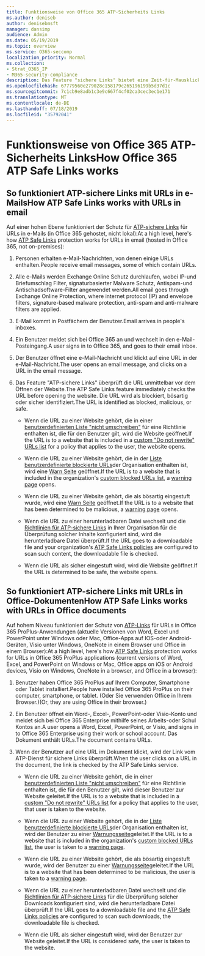 ```yaml
---
title: Funktionsweise von Office 365 ATP-Sicherheits Links
ms.author: deniseb
author: denisebmsft
manager: dansimp
audience: Admin
ms.date: 05/19/2019
ms.topic: overview
ms.service: O365-seccomp
localization_priority: Normal
ms.collection:
- Strat_O365_IP
- M365-security-compliance
description: Das Feature "sichere Links" bietet eine Zeit-für-Mausklick-Überprüfung von Hyperlinks in Office-Dokumenten und e-Mail-Nachrichten. Lesen Sie diesen Artikel, um zu erfahren, wie ATP-sichere Links funktionieren.
ms.openlocfilehash: 67779560e279028c158179c265196199b5d37d1c
ms.sourcegitcommit: 7c1cb9e8adb1c3e9c667f4cf02ca3cec3ec1e171
ms.translationtype: MT
ms.contentlocale: de-DE
ms.lasthandoff: 07/18/2019
ms.locfileid: "35792041"
---
```

# <a name="how-office-365-atp-safe-links-works"></a><span data-ttu-id="96cab-104">Funktionsweise von Office 365 ATP-Sicherheits Links</span><span class="sxs-lookup"><span data-stu-id="96cab-104">How Office 365 ATP Safe Links works</span></span>
         
## <a name="how-atp-safe-links-works-with-urls-in-email"></a><span data-ttu-id="96cab-105">So funktioniert ATP-sichere Links mit URLs in e-Mails</span><span class="sxs-lookup"><span data-stu-id="96cab-105">How ATP Safe Links works with URLs in email</span></span>

<span data-ttu-id="96cab-106">Auf einer hohen Ebene funktioniert der Schutz für [ATP-sichere Links](atp-safe-links.md) für URLs in e-Mails (in Office 365 gehostet, nicht lokal):</span><span class="sxs-lookup"><span data-stu-id="96cab-106">At a high level, here's how [ATP Safe Links](atp-safe-links.md) protection works for URLs in email (hosted in Office 365, not on-premises):</span></span>
  
1. <span data-ttu-id="96cab-107">Personen erhalten e-Mail-Nachrichten, von denen einige URLs enthalten.</span><span class="sxs-lookup"><span data-stu-id="96cab-107">People receive email messages, some of which contain URLs.</span></span>
    
2. <span data-ttu-id="96cab-108">Alle e-Mails werden Exchange Online Schutz durchlaufen, wobei IP-und Briefumschlag Filter, signaturbasierter Malware Schutz, Antispam-und Antischadsoftware-Filter angewendet werden.</span><span class="sxs-lookup"><span data-stu-id="96cab-108">All email goes through Exchange Online Protection, where internet protocol (IP) and envelope filters, signature-based malware protection, anti-spam and anti-malware filters are applied.</span></span> 
    
3. <span data-ttu-id="96cab-109">E-Mail kommt in Postfächern der Benutzer.</span><span class="sxs-lookup"><span data-stu-id="96cab-109">Email arrives in people's inboxes.</span></span>
    
4. <span data-ttu-id="96cab-110">Ein Benutzer meldet sich bei Office 365 an und wechselt in den e-Mail-Posteingang.</span><span class="sxs-lookup"><span data-stu-id="96cab-110">A user signs in to Office 365, and goes to their email inbox.</span></span>
    
5. <span data-ttu-id="96cab-111">Der Benutzer öffnet eine e-Mail-Nachricht und klickt auf eine URL in der e-Mail-Nachricht.</span><span class="sxs-lookup"><span data-stu-id="96cab-111">The user opens an email message, and clicks on a URL in the email message.</span></span>
    
6. <span data-ttu-id="96cab-112">Das Feature "ATP-sichere Links" überprüft die URL unmittelbar vor dem Öffnen der Website.</span><span class="sxs-lookup"><span data-stu-id="96cab-112">The ATP Safe Links feature immediately checks the URL before opening the website.</span></span> <span data-ttu-id="96cab-113">Die URL wird als blockiert, bösartig oder sicher identifiziert.</span><span class="sxs-lookup"><span data-stu-id="96cab-113">The URL is identified as blocked, malicious, or safe.</span></span>
    
    - <span data-ttu-id="96cab-114">Wenn die URL zu einer Website gehört, die in einer [benutzerdefinierten Liste "nicht umschreiben"](set-up-a-custom-do-not-rewrite-urls-list-with-atp.md) für eine Richtlinie enthalten ist, die für den Benutzer gilt, wird die Website geöffnet.</span><span class="sxs-lookup"><span data-stu-id="96cab-114">If the URL is to a website that is included in a [custom "Do not rewrite" URLs list](set-up-a-custom-do-not-rewrite-urls-list-with-atp.md) for a policy that applies to the user, the website opens.</span></span> 
    
    - <span data-ttu-id="96cab-115">Wenn die URL zu einer Website gehört, die in der [Liste benutzerdefinierte blockierte URLs](set-up-a-custom-blocked-urls-list-wtih-atp.md)der Organisation enthalten ist, wird eine [Warn Seite](atp-safe-links-warning-pages.md) geöffnet.</span><span class="sxs-lookup"><span data-stu-id="96cab-115">If the URL is to a website that is included in the organization's [custom blocked URLs list](set-up-a-custom-blocked-urls-list-wtih-atp.md), a [warning page](atp-safe-links-warning-pages.md) opens.</span></span> 
    
    - <span data-ttu-id="96cab-116">Wenn die URL zu einer Website gehört, die als bösartig eingestuft wurde, wird eine [Warn Seite](atp-safe-links-warning-pages.md) geöffnet.</span><span class="sxs-lookup"><span data-stu-id="96cab-116">If the URL is to a website that has been determined to be malicious, a [warning page](atp-safe-links-warning-pages.md) opens.</span></span> 
    
    - <span data-ttu-id="96cab-117">Wenn die URL zu einer herunterladbaren Datei wechselt und die [Richtlinien für ATP-sichere Links](set-up-atp-safe-links-policies.md) in Ihrer Organisation für die Überprüfung solcher Inhalte konfiguriert sind, wird die herunterladbare Datei überprüft.</span><span class="sxs-lookup"><span data-stu-id="96cab-117">If the URL goes to a downloadable file and your organization's [ATP Safe Links policies](set-up-atp-safe-links-policies.md) are configured to scan such content, the downloadable file is checked.</span></span> 
    
    - <span data-ttu-id="96cab-118">Wenn die URL als sicher eingestuft wird, wird die Website geöffnet.</span><span class="sxs-lookup"><span data-stu-id="96cab-118">If the URL is determined to be safe, the website opens.</span></span>
    
## <a name="how-atp-safe-links-works-with-urls-in-office-documents"></a><span data-ttu-id="96cab-119">So funktioniert ATP-sichere Links mit URLs in Office-Dokumenten</span><span class="sxs-lookup"><span data-stu-id="96cab-119">How ATP Safe Links works with URLs in Office documents</span></span>

<span data-ttu-id="96cab-120">Auf hohem Niveau funktioniert der Schutz von [ATP-Links](atp-safe-links.md) für URLs in Office 365 ProPlus-Anwendungen (aktuelle Versionen von Word, Excel und PowerPoint unter Windows oder Mac, Office-Apps auf IOS-oder Android-Geräten, Visio unter Windows, OneNote in einem Browser und Office in einem Browser):</span><span class="sxs-lookup"><span data-stu-id="96cab-120">At a high level, here's how [ATP Safe Links](atp-safe-links.md) protection works for URLs in Office 365 ProPlus applications (current versions of Word, Excel, and PowerPoint on Windows or Mac, Office apps on iOS or Android devices, Visio on Windows, OneNote in a browser, and Office in a browser):</span></span>
  
1. <span data-ttu-id="96cab-121">Benutzer haben Office 365 ProPlus auf Ihrem Computer, Smartphone oder Tablet installiert.</span><span class="sxs-lookup"><span data-stu-id="96cab-121">People have installed Office 365 ProPlus on their computer, smartphone, or tablet.</span></span> <span data-ttu-id="96cab-122">(Oder Sie verwenden Office in Ihrem Browser.)</span><span class="sxs-lookup"><span data-stu-id="96cab-122">(Or, they are using Office in their browser.)</span></span>
    
2. <span data-ttu-id="96cab-123">Ein Benutzer öffnet ein Word-, Excel-, PowerPoint-oder Visio-Konto und meldet sich bei Office 365 Enterprise mithilfe seines Arbeits-oder Schul Kontos an.</span><span class="sxs-lookup"><span data-stu-id="96cab-123">A user opens a Word, Excel, PowerPoint, or Visio, and signs in to Office 365 Enterprise using their work or school account.</span></span> <span data-ttu-id="96cab-124">Das Dokument enthält URLs.</span><span class="sxs-lookup"><span data-stu-id="96cab-124">The document contains URLs.</span></span>
    
3. <span data-ttu-id="96cab-125">Wenn der Benutzer auf eine URL im Dokument klickt, wird der Link vom ATP-Dienst für sichere Links überprüft.</span><span class="sxs-lookup"><span data-stu-id="96cab-125">When the user clicks on a URL in the document, the link is checked by the ATP Safe Links service.</span></span>
    
      - <span data-ttu-id="96cab-126">Wenn die URL zu einer Website gehört, die in einer [benutzerdefinierten Liste "nicht umschreiben"](set-up-a-custom-do-not-rewrite-urls-list-with-atp.md) für eine Richtlinie enthalten ist, die für den Benutzer gilt, wird dieser Benutzer zur Website geleitet.</span><span class="sxs-lookup"><span data-stu-id="96cab-126">If the URL is to a website that is included in a [custom "Do not rewrite" URLs list](set-up-a-custom-do-not-rewrite-urls-list-with-atp.md) for a policy that applies to the user, that user is taken to the website.</span></span> 
    
      - <span data-ttu-id="96cab-127">Wenn die URL zu einer Website gehört, die in der [Liste benutzerdefinierte blockierte URLs](set-up-a-custom-blocked-urls-list-wtih-atp.md)der Organisation enthalten ist, wird der Benutzer zu einer [Warnungsseite](atp-safe-links-warning-pages.md)geleitet.</span><span class="sxs-lookup"><span data-stu-id="96cab-127">If the URL is to a website that is included in the organization's [custom blocked URLs list](set-up-a-custom-blocked-urls-list-wtih-atp.md), the user is taken to a [warning page](atp-safe-links-warning-pages.md).</span></span>
    
      - <span data-ttu-id="96cab-128">Wenn die URL zu einer Website gehört, die als bösartig eingestuft wurde, wird der Benutzer zu einer [Warnungsseite](atp-safe-links-warning-pages.md)geleitet.</span><span class="sxs-lookup"><span data-stu-id="96cab-128">If the URL is to a website that has been determined to be malicious, the user is taken to a [warning page](atp-safe-links-warning-pages.md).</span></span>
    
      - <span data-ttu-id="96cab-129">Wenn die URL zu einer herunterladbaren Datei wechselt und die [Richtlinien für ATP-sichere Links](set-up-atp-safe-links-policies.md) für die Überprüfung solcher Downloads konfiguriert sind, wird die herunterladbare Datei überprüft.</span><span class="sxs-lookup"><span data-stu-id="96cab-129">If the URL goes to a downloadable file and the [ATP Safe Links policies](set-up-atp-safe-links-policies.md) are configured to scan such downloads, the downloadable file is checked.</span></span> 
    
      - <span data-ttu-id="96cab-130">Wenn die URL als sicher eingestuft wird, wird der Benutzer zur Website geleitet.</span><span class="sxs-lookup"><span data-stu-id="96cab-130">If the URL is considered safe, the user is taken to the website.</span></span>

